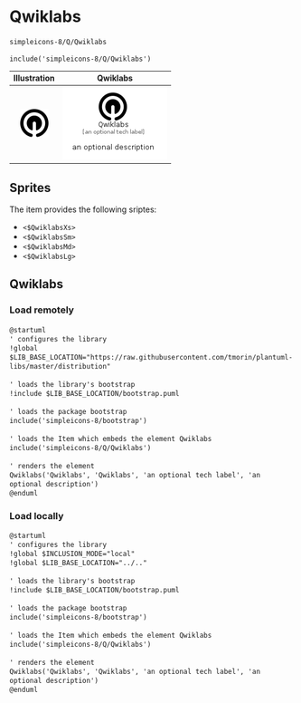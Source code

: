 # Qwiklabs


```text
simpleicons-8/Q/Qwiklabs
```

```text
include('simpleicons-8/Q/Qwiklabs')
```



| Illustration | Qwiklabs |
| :---: | :---: |
| ![illustration for Illustration](../../simpleicons-8/Q/Qwiklabs.png) | ![illustration for Qwiklabs](../../simpleicons-8/Q/Qwiklabs.Local.png) |



## Sprites
The item provides the following sriptes:

- `<$QwiklabsXs>`
- `<$QwiklabsSm>`
- `<$QwiklabsMd>`
- `<$QwiklabsLg>`





## Qwiklabs

### Load remotely
```plantuml
@startuml
' configures the library
!global $LIB_BASE_LOCATION="https://raw.githubusercontent.com/tmorin/plantuml-libs/master/distribution"

' loads the library's bootstrap
!include $LIB_BASE_LOCATION/bootstrap.puml

' loads the package bootstrap
include('simpleicons-8/bootstrap')

' loads the Item which embeds the element Qwiklabs
include('simpleicons-8/Q/Qwiklabs')

' renders the element
Qwiklabs('Qwiklabs', 'Qwiklabs', 'an optional tech label', 'an optional description')
@enduml
```

### Load locally
```plantuml
@startuml
' configures the library
!global $INCLUSION_MODE="local"
!global $LIB_BASE_LOCATION="../.."

' loads the library's bootstrap
!include $LIB_BASE_LOCATION/bootstrap.puml

' loads the package bootstrap
include('simpleicons-8/bootstrap')

' loads the Item which embeds the element Qwiklabs
include('simpleicons-8/Q/Qwiklabs')

' renders the element
Qwiklabs('Qwiklabs', 'Qwiklabs', 'an optional tech label', 'an optional description')
@enduml
```

